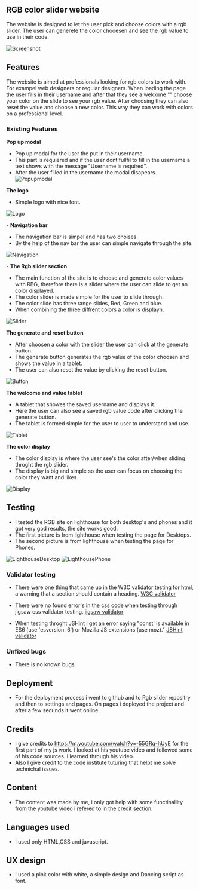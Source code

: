 ## RGB color slider website 

The website is designed to let the user pick and choose colors with a rgb slider. The user can generete the color chooesen and see the rgb value to use in their code.

![Screenshot]()


## Features

The website is aimed at professionals looking for rgb colors to work with. For exampel web designers or regular designers. When loading the page the user fills in their username and after that they see a welcome "" choose your color on the slide to see your rgb value. After choosing they can also reset the value and choose a new color. This way they can work with colors on a professional level. 

### Existing Features

__Pop up modal__

- Pop up modal for the user the put in their username.
- This part is requiered and if the user dont fullfil to fill in the username a text shows with the message "Username is required".
- After the user filled in the username the modal disapears.
![Popupmodal](assets/image/modal.png)

__The logo__

- Simple logo with nice font. 

![Logo](assets/image/logo.png)

- __Navigation bar__

- The navigation bar is simpel and has two choises. 
- By the help of the nav bar the user can simple navigate through the site.

![Navigation](assets/image/navbar.png)

- __The Rgb slider section__

- The main function of the site is to choose and generate color values with RBG, therefore there is a slider where the user can slide to get an color displayed. 
- The color slider is made simple for the user to slide through.
- The color slide has three range slides, Red, Green and blue.
- When combining the three diffrent colors a color is displayn. 

![Slider](assets/image/slider.png)

__The generate and reset button__

- After choosen a color with the slider the user can click at the generate button.
- The generate button generates the rgb value of the color choosen and shows the value in a tablet.
- The user can also reset the value by clicking the reset button.

![Button](assets/image/btn.png)

__The welcome and value tablet__

- A tablet that showes the saved username and displays it.
- Here the user can also see a saved rgb value code after clicking the generate button.
- The tablet is formed simple for the user to user to understand and use.

![Tablet](assets/image/welcome.png)

__The color display__

- The color display is where the user see's the color after/when sliding throght the rgb slider.
- The display is big and simple so the user can focus on choosing the color they want and likes.

![Display](assets/image/display.png)

## Testing

- I tested the RGB site on lighthouse for both desktop's and phones and it got very god results, the site works good. 
- The first picture is from lighthouse when testing the page for Desktops.
- The second picture is from lighthouse when testing the page for Phones.
 
![LighthouseDesktop](assets/image/lighthousergb.png)
![LighthousePhone](assets/image/lighthousergb2.png)


### Validator testing 

- There were one thing that came up in the W3C validator testing for html, a warning that a section should contain a heading. [W3C validator](https://validator.w3.org/nu/#textarea)

- There were no found error's in the css code when testing through jigsaw css validator testing. [jigsaw validator](https://jigsaw.w3.org/css-validator/validator)

- When testing throght JSHint i get an error saying "const' is available in ES6 (use 'esversion: 6') or Mozilla JS extensions (use moz)." [JSHint validator](https://jshint.com/)

### Unfixed bugs 

- There is no known bugs.

## Deployment

- For the deployment process i went to github and to Rgb slider repositry and then to settings and pages. On pages i deployed the project and after a few secunds it went online.


## Credits 

- I give credits to https://m.youtube.com/watch?v=-55GRq-hUyE for the first part of my js work. I looked at his youtube video and followed some of his code sources. I learned through his video. 
- Also I give credit to the code institute tuturing that helpt me solve technichal issues.

## Content 

- The content was made by me, i only got help with some functinallity from the youtube video i refered to in the credit section. 

## Languages used

- I used only HTML,CSS and javascript.

## UX design

- I used a pink color with white, a simple design and Dancing script as font.

